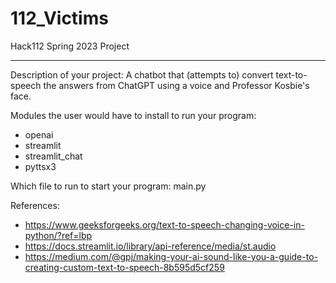 # 112_Victims
Hack112 Spring 2023 Project
__________________________________________

Description of your project: A chatbot that (attempts to) convert text-to-speech the answers from ChatGPT using a voice and Professor Kosbie's face.

Modules the user would have to install to run your program: 
  - openai
  - streamlit
  - streamlit_chat
  - pyttsx3

Which file to run to start your program: main.py 

References:
- https://www.geeksforgeeks.org/text-to-speech-changing-voice-in-python/?ref=lbp
- https://docs.streamlit.io/library/api-reference/media/st.audio
- https://medium.com/@gpj/making-your-ai-sound-like-you-a-guide-to-creating-custom-text-to-speech-8b595d5cf259 
